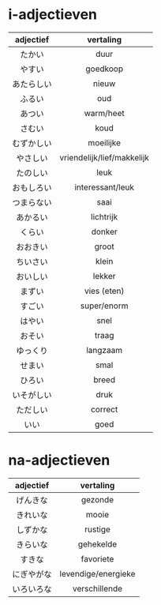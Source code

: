 # i-adjectieven

| adjectief  |         vertaling          |
|:----------:|:--------------------------:|
|   たかい   |            duur            |
|   やすい   |          goedkoop          |
| あたらしい |           nieuw            |
|   ふるい   |            oud             |
|   あつい   |         warm/heet          |
|   さむい   |            koud            |
| むずかしい |         moeilijke          |
|  やさしい  | vriendelijk/lief/makkelijk |
|  たのしい  |            leuk            |
| おもしろい |      interessant/leuk      |
| つまらない |            saai            |
|  あかるい  |         lichtrijk          |
|   くらい   |           donker           |
|  おおきい  |           groot            |
|  ちいさい  |           klein            |
|  おいしい  |           lekker           |
|   まずい   |        vies (eten)         |
|   すごい   |        super/enorm         |
|   はやい   |            snel            |
|   おそい   |           traag            |
|  ゆっくり  |          langzaam          |
|   せまい   |            smal            |
|   ひろい   |           breed            |
| いそがしい |            druk            |
|  ただしい  |          correct           |
|    いい    |            goed            |

# na-adjectieven

| adjectief  |      vertaling      |
|:----------:|:-------------------:|
|  げんきな  |       gezonde       |
|  きれいな  |        mooie        |
|  しずかな  |       rustige       |
|  きらいな  |      gehekelde      |
|   すきな   |      favoriete      |
| にぎやがな | levendige/energieke |
| いろいろな |    verschillende    |

